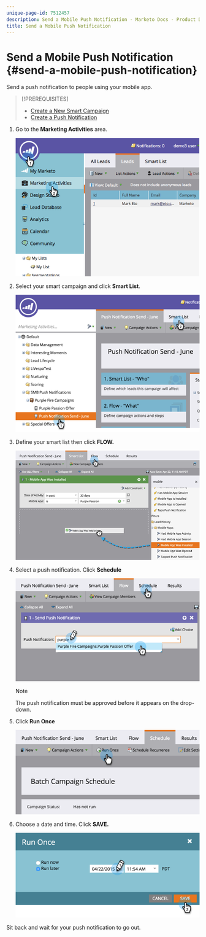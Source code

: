```yaml
---
unique-page-id: 7512457
description: Send a Mobile Push Notification - Marketo Docs - Product Documentation
title: Send a Mobile Push Notification
---
```


# Send a Mobile Push Notification {#send-a-mobile-push-notification}

Send a push notification to people using your mobile app. 

>[!PREREQUISITES]
>
>* [Create a New Smart Campaign](../../../product-docs/core-marketo-concepts/smart-campaigns/creating-a-smart-campaign/create-a-new-smart-campaign.md)
>* [Create a Push Notification](create-a-push-notification.md)
>

1. Go to the **Marketing Activities** area.

   ![](assets/image2015-4-22-18-3a31-3a54.png)

1. Select your smart campaign and click **Smart List**.

   ![](assets/image2015-4-23-17-3a57-3a46.png)

1. Define your smart list then click **FLOW.**

   ![](assets/image2015-4-22-18-3a33-3a13.png)

1. Select a push notification. Click **Schedule**

   ![](assets/image2015-4-22-18-3a33-3a38.png)

   >[!NOTE]
   >
   >The push notification must be approved before it appears on the drop-down.

1. Click **Run Once**

   ![](assets/image2015-4-23-18-3a0-3a54.png)

1. Choose a date and time. Click **SAVE.**

   ![](assets/image2015-4-23-18-3a1-3a33.png)

Sit back and wait for your push notification to go out. 
